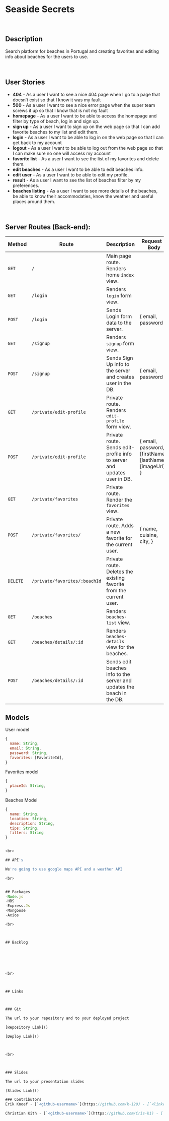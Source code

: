 # Seaside Secrets

<br>



## Description

Search platform for beaches in Portugal and creating favorites and editing info about beaches for the users to use.



<br>

## User Stories

- **404** - As a user I want to see a nice 404 page when I go to a page that doesn’t exist so that I know it was my fault
- **500** - As a user I want to see a nice error page when the super team screws it up so that I know that is not my fault
- **homepage** - As a user I want to be able to access the homepage and filter by type of beach, log in and sign up. 
- **sign up** - As a user I want to sign up on the web page so that I can add favorite beaches to my list and edit them.
- **login** - As a user I want to be able to log in on the web page so that I can get back to my account
- **logout** - As a user I want to be able to log out from the web page so that I can make sure no one will access my account
- **favorite list** - As a user I want to see the list of my favorites and delete them.
- **edit beaches** - As a user I want to be able to edit beaches info.
- **edit user** - As a user I want to be able to edit my profile.
- **result** - As a user I want to see the list of beaches filter by my preferences.
- **beaches listing** - As a user I want to see more details of the beaches, be able to know their accommodaties, know the weather and useful places around them.



<br>



## Server Routes (Back-end):



| **Method** | **Route**                          | **Description**                                              | Request  - Body                                          |
| ---------- | ---------------------------------- | ------------------------------------------------------------ | -------------------------------------------------------- |
| `GET`      | `/`                                | Main page route.  Renders home `index` view.                 |                                                          |
| `GET`      | `/login`                           | Renders `login` form view.                                   |                                                          |
| `POST`     | `/login`                           | Sends Login form data to the server.                         | { email, password }                                      |
| `GET`      | `/signup`                          | Renders `signup` form view.                                  |                                                          |
| `POST`     | `/signup`                          | Sends Sign Up info to the server and creates user in the DB. | {  email, password  }                                    |
| `GET`      | `/private/edit-profile`            | Private route. Renders `edit-profile` form view.             |                                                          |
| `POST`      | `/private/edit-profile`            | Private route. Sends edit-profile info to server and updates user in DB. | { email, password, [firstName], [lastName], [imageUrl] } |
| `GET`      | `/private/favorites`               | Private route. Render the `favorites` view.                  |                                                          |
| `POST`     | `/private/favorites/`              | Private route. Adds a new favorite for the current user.     | { name, cuisine, city, }                                 |
| `DELETE`   | `/private/favorites/:beachId` | Private route. Deletes the existing favorite from the current user. |                                                          |
| `GET`      | `/beaches`                     | Renders `beaches-list` view.                              |                                                          |
| `GET`      | `/beaches/details/:id`         | Renders `beaches-details` view for the beaches. |                                                          |
| `POST`      | `/beaches/details/:id`         | Sends edit beaches info to the server and updates the beach in the DB. |                                                          |







## Models

User model

```javascript
{
  name: String,
  email: String,
  password: String,
  favorites: [FavoriteId],
}

```



Favorites model

```javascript
{
  placeId: String,
}

```
Beaches Model

```javascript
{
  name: String,
  location: String,
  description: String,
  tips: String,
  filters: String
}


<br>

## API's

We're going to use google maps API and a weather API

<br>


## Packages
-Node.js
-HBS
-Express.Js
-Mongoose
-Axios

<br>



## Backlog






<br>



## Links



### Git

The url to your repository and to your deployed project

[Repository Link]()

[Deploy Link]()



<br>



### Slides

The url to your presentation slides

[Slides Link]()

### Contributors
Erik Knoef - [`<github-username>`](https://github.com/k-129) - [`<linkedin-profile-link>`](https://www.linkedin.com/in/erikknoef129)

Christian Kith - [`<github-username>`](https://github.com/Cris-k1) - [`<linkedin-profile-link>`](https://www.linkedin.com/in/cristian-kith-pollini-85a229176)
